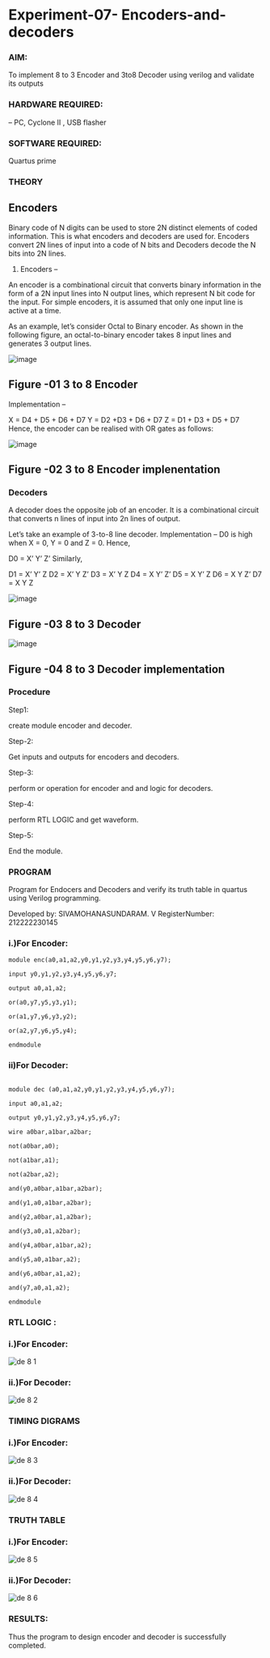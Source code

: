 # Experiment-07- Encoders-and-decoders 

### AIM: 

To implement 8 to 3 Encoder and  3to8 Decoder using verilog and validate its outputs

### HARDWARE REQUIRED:  

– PC, Cyclone II , USB flasher

### SOFTWARE REQUIRED:   

Quartus prime

### THEORY 

## Encoders
Binary code of N digits can be used to store 2N distinct elements of coded information. This is what encoders and decoders are used for. Encoders convert 2N lines of input into a code of N bits and Decoders decode the N bits into 2N lines.

1. Encoders –

An encoder is a combinational circuit that converts binary information in the form of a 2N input lines into N output lines, which represent N bit code for the input. For simple encoders, it is assumed that only one input line is active at a time.

As an example, let’s consider Octal to Binary encoder. As shown in the following figure, an octal-to-binary encoder takes 8 input lines and generates 3 output lines.

![image](https://user-images.githubusercontent.com/36288975/171543588-bc0746df-a173-4b35-989e-5fb7d385fe8a.png)

## Figure -01 3 to 8 Encoder 


Implementation –

X = D4 + D5 + D6 + D7
Y = D2 +D3 + D6 + D7
Z = D1 + D3 + D5 + D7 
Hence, the encoder can be realised with OR gates as follows:


![image](https://user-images.githubusercontent.com/36288975/171543740-68403b82-aa93-4c98-9343-f32b14885a2e.png)
## Figure -02 3 to 8 Encoder implenentation 

 ### Decoders 
A decoder does the opposite job of an encoder. It is a combinational circuit that converts n lines of input into 2n lines of output.

Let’s take an example of 3-to-8 line decoder.
Implementation –
D0 is high when X = 0, Y = 0 and Z = 0. Hence,

D0 = X’ Y’ Z’ 
Similarly,

D1 = X’ Y’ Z
D2 = X’ Y Z’
D3 = X’ Y Z
D4 = X Y’ Z’
D5 = X Y’ Z
D6 = X Y Z’
D7 = X Y Z 


![image](https://user-images.githubusercontent.com/36288975/171543978-ee2d0671-2846-40a1-8705-507fd6287a49.png)
## Figure -03 8 to 3 Decoder 



![image](https://user-images.githubusercontent.com/36288975/171543866-5a6eace6-8683-49d7-9c4f-a7cb30ec3035.png)
## Figure -04 8 to 3 Decoder implementation 

### Procedure

Step1:

create module encoder and decoder.

Step-2:

Get inputs and outputs for encoders and decoders.

Step-3:

perform or operation for encoder and and logic for decoders.

Step-4:

perform RTL LOGIC and get waveform.

Step-5:

End the module.



### PROGRAM 

Program for Endocers and Decoders  and verify its truth table in quartus using Verilog programming.

Developed by: SIVAMOHANASUNDARAM. V
RegisterNumber:  212222230145

### i.)For Encoder:

```
module enc(a0,a1,a2,y0,y1,y2,y3,y4,y5,y6,y7);

input y0,y1,y2,y3,y4,y5,y6,y7;

output a0,a1,a2;

or(a0,y7,y5,y3,y1);

or(a1,y7,y6,y3,y2);

or(a2,y7,y6,y5,y4);

endmodule

```

### ii)For Decoder:

```

module dec (a0,a1,a2,y0,y1,y2,y3,y4,y5,y6,y7);

input a0,a1,a2;

output y0,y1,y2,y3,y4,y5,y6,y7;

wire a0bar,a1bar,a2bar;

not(a0bar,a0);

not(a1bar,a1);

not(a2bar,a2);

and(y0,a0bar,a1bar,a2bar);

and(y1,a0,a1bar,a2bar);

and(y2,a0bar,a1,a2bar);

and(y3,a0,a1,a2bar);

and(y4,a0bar,a1bar,a2);

and(y5,a0,a1bar,a2);

and(y6,a0bar,a1,a2);

and(y7,a0,a1,a2);

endmodule

```

### RTL LOGIC :

### i.)For Encoder:

![de 8 1](https://github.com/dhivyapriyar/Experiment-08-Encoders-and-decoders-/assets/119477552/4497483d-4cb8-46b2-b331-815c39606d74)

### ii.)For Decoder:

![de 8 2](https://github.com/dhivyapriyar/Experiment-08-Encoders-and-decoders-/assets/119477552/4cb45d65-ed37-443a-b6df-14caafad3b4b)

### TIMING DIGRAMS  

### i.)For Encoder:

![de 8 3](https://github.com/dhivyapriyar/Experiment-08-Encoders-and-decoders-/assets/119477552/b35a03a8-3c5e-486a-9489-50d08a5db5dc)


### ii.)For Decoder:

![de 8 4](https://github.com/dhivyapriyar/Experiment-08-Encoders-and-decoders-/assets/119477552/7e60b071-483e-420d-8d67-d30fb68e0ede)


### TRUTH TABLE 

### i.)For Encoder:

![de 8 5](https://github.com/dhivyapriyar/Experiment-08-Encoders-and-decoders-/assets/119477552/15252317-7ddd-4215-b87f-9ecb29289f10)


### ii.)For Decoder:

![de 8 6](https://github.com/dhivyapriyar/Experiment-08-Encoders-and-decoders-/assets/119477552/7a6b7ca5-b868-4a4b-a7b3-19a5a60a05de)

### RESULTS:

Thus the program to design encoder and decoder is successfully completed.
